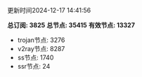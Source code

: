 更新时间2024-12-17 14:41:56

**总订阅: 3825**
**总节点: 35415**
**有效节点: 13327**
- trojan节点: 3276
- v2ray节点: 8287
- ss节点: 1740
- ssr节点: 24
